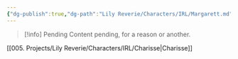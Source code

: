 ```yaml
---
{"dg-publish":true,"dg-path":"Lily Reverie/Characters/IRL/Margarett.md","permalink":"/lily-reverie/characters/irl/margarett/","created":"2024-01-20T04:35:32.884-03:00","updated":"2024-01-20T04:55:22.414-03:00"}
---
```



>[!info] Pending
>Content pending, for a reason or another.

[[005. Projects/Lily Reverie/Characters/IRL/Charisse\|Charisse]]